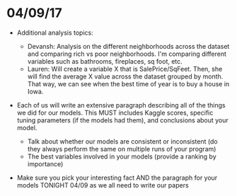 # 04/09/17

* Additional analysis topics:
    * Devansh: Analysis on the different neighborhoods across the dataset and comparing rich vs poor neighborhoods. I'm comparing different variables such as bathrooms, fireplaces, sq foot, etc.
    * Lauren: Will create a variable X that is SalePrice/SqFeet. Then, she will find the average X value across the dataset grouped by month. That way, we can see when the best time of year is to buy a house in Iowa.

*  Each of us will write an extensive paragraph describing all of the things we did for our models. This MUST includes Kaggle scores, specific tuning parameters (if the models had them), and conclusions about your model.
    * Talk about whether our models are consistent or inconsistent (do they always perform the same on multiple runs of your program)
    * The best variables involved in your models (provide a ranking by importance)

* Make sure you pick your interesting fact AND the paragraph for your models TONIGHT 04/09 as we all need to write our papers
